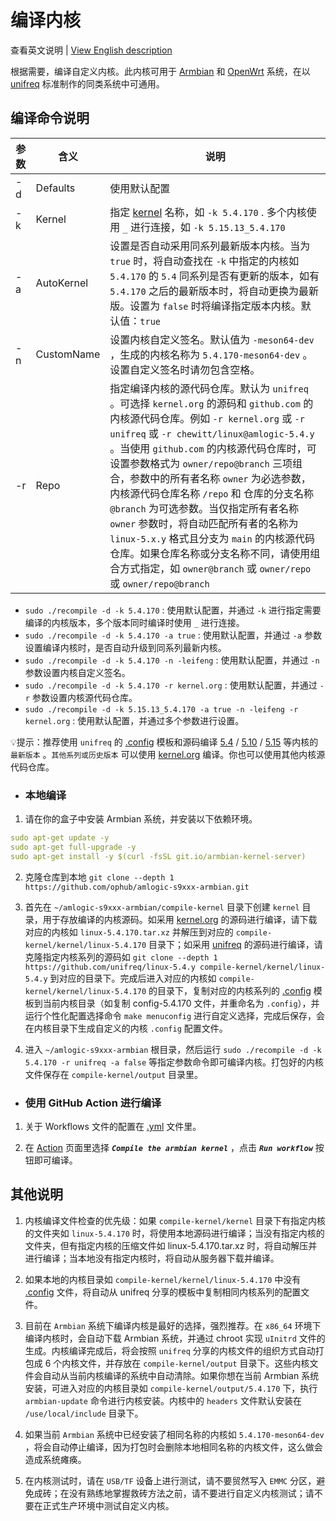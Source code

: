 # 编译内核

查看英文说明 | [View English description](README.md)

根据需要，编译自定义内核。此内核可用于 [Armbian](https://github.com/ophub/amlogic-s9xxx-armbian) 和 [OpenWrt](https://github.com/ophub/amlogic-s9xxx-openwrt) 系统，在以 [unifreq](https://github.com/unifreq/openwrt_packit) 标准制作的同类系统中可通用。

## 编译命令说明

| 参数 | 含义 | 说明 |
| ---- | ---- | ---- |
| -d | Defaults | 使用默认配置 |
| -k | Kernel | 指定 [kernel](https://cdn.kernel.org/pub/linux/kernel/v5.x/) 名称，如 `-k 5.4.170` . 多个内核使用 `_` 进行连接，如 `-k 5.15.13_5.4.170` |
| -a | AutoKernel | 设置是否自动采用同系列最新版本内核。当为 `true` 时，将自动查找在 `-k` 中指定的内核如 `5.4.170` 的 `5.4` 同系列是否有更新的版本，如有 `5.4.170` 之后的最新版本时，将自动更换为最新版。设置为 `false` 时将编译指定版本内核。默认值：`true` |
| -n | CustomName | 设置内核自定义签名。默认值为 `-meson64-dev` ，生成的内核名称为 `5.4.170-meson64-dev` 。设置自定义签名时请勿包含空格。 |
| -r | Repo | 指定编译内核的源代码仓库。默认为 `unifreq` 。可选择 `kernel.org` 的源码和 `github.com` 的内核源代码仓库。例如 `-r kernel.org` 或 `-r unifreq` 或 `-r chewitt/linux@amlogic-5.4.y` 。当使用 `github.com` 的内核源代码仓库时，可设置参数格式为 `owner/repo@branch` 三项组合，参数中的所有者名称 `owner` 为必选参数，内核源代码仓库名称 `/repo` 和 仓库的分支名称 `@branch` 为可选参数。当仅指定所有者名称 `owner` 参数时，将自动匹配所有者的名称为 `linux-5.x.y` 格式且分支为 `main` 的内核源代码仓库。如果仓库名称或分支名称不同，请使用组合方式指定，如 `owner@branch` 或 `owner/repo` 或 `owner/repo@branch` |

- `sudo ./recompile -d -k 5.4.170` : 使用默认配置，并通过 `-k` 进行指定需要编译的内核版本，多个版本同时编译时使用 `_` 进行连接。
- `sudo ./recompile -d -k 5.4.170 -a true` : 使用默认配置，并通过 `-a` 参数设置编译内核时，是否自动升级到同系列最新内核。
- `sudo ./recompile -d -k 5.4.170 -n -leifeng` : 使用默认配置，并通过 `-n` 参数设置内核自定义签名。
- `sudo ./recompile -d -k 5.4.170 -r kernel.org` : 使用默认配置，并通过 `-r` 参数设置内核源代码仓库。
- `sudo ./recompile -d -k 5.15.13_5.4.170 -a true -n -leifeng -r kernel.org` : 使用默认配置，并通过多个参数进行设置。

💡提示：推荐使用 `unifreq` 的 [.config](https://github.com/unifreq/arm64-kernel-configs) 模板和源码编译 [5.4](https://github.com/unifreq/linux-5.4.y) / [5.10](https://github.com/unifreq/linux-5.10.y) / [5.15](https://github.com/unifreq/linux-5.15.y) 等内核的 `最新版本` 。`其他系列或历史版本` 可以使用 [kernel.org](https://cdn.kernel.org/pub/linux/kernel/v5.x/) 编译。你也可以使用其他内核源代码仓库。

- ### 本地编译

1. 请在你的盒子中安装 Armbian 系统，并安装以下依赖环境。

```yaml
sudo apt-get update -y
sudo apt-get full-upgrade -y
sudo apt-get install -y $(curl -fsSL git.io/armbian-kernel-server)
```

2. 克隆仓库到本地 `git clone --depth 1 https://github.com/ophub/amlogic-s9xxx-armbian.git`

3. 首先在 `~/amlogic-s9xxx-armbian/compile-kernel` 目录下创建 `kernel` 目录，用于存放编译的内核源码。如采用 [kernel.org](https://cdn.kernel.org/pub/linux/kernel/v5.x/) 的源码进行编译，请下载对应的内核如 `linux-5.4.170.tar.xz` 并解压到对应的 `compile-kernel/kernel/linux-5.4.170` 目录下；如采用 [unifreq](https://github.com/unifreq) 的源码进行编译，请克隆指定内核系列的源码如 `git clone --depth 1 https://github.com/unifreq/linux-5.4.y compile-kernel/kernel/linux-5.4.y` 到对应的目录下。完成后进入对应的内核如 `compile-kernel/kernel/linux-5.4.170` 的目录下，复制对应的内核系列的 [.config](tools/config) 模板到当前内核目录（如复制 config-5.4.170 文件，并重命名为 `.config`），并运行个性化配置选择命令 `make menuconfig` 进行自定义选择，完成后保存，会在内核目录下生成自定义的内核 `.config` 配置文件。

4. 进入 `~/amlogic-s9xxx-armbian` 根目录，然后运行 `sudo ./recompile -d -k 5.4.170 -r unifreq -a false` 等指定参数命令即可编译内核。打包好的内核文件保存在 `compile-kernel/output` 目录里。

- ### 使用 GitHub Action 进行编译

1. 关于 Workflows 文件的配置在 [.yml](https://github.com/ophub/amlogic-s9xxx-armbian/tree/main/.github/workflows) 文件里。

2. 在 [Action](https://github.com/ophub/amlogic-s9xxx-armbian/actions) 页面里选择 ***`Compile the armbian kernel`*** ，点击 ***`Run workflow`*** 按钮即可编译。

## 其他说明

1. 内核编译文件检查的优先级：如果 `compile-kernel/kernel` 目录下有指定内核的文件夹如 `linux-5.4.170` 时，将使用本地源码进行编译；当没有指定内核的文件夹，但有指定内核的压缩文件如 linux-5.4.170.tar.xz 时，将自动解压并进行编译；当本地没有指定内核时，将自动从服务器下载并编译。

2. 如果本地的内核目录如 `compile-kernel/kernel/linux-5.4.170` 中没有 [.config](tools/config) 文件，将自动从 unifreq 分享的模板中复制相同内核系列的配置文件。

3. 目前在 `Armbian` 系统下编译内核是最好的选择，强烈推荐。在 `x86_64` 环境下编译内核时，会自动下载 Armbian 系统，并通过 chroot 实现 `uInitrd` 文件的生成。内核编译完成后，将会按照 `unifreq` 分享的内核文件的组织方式自动打包成 6 个内核文件，并存放在 `compile-kernel/output` 目录下。这些内核文件会自动从当前内核编译的系统中自动清除。如果你想在当前 Armbian 系统安装，可进入对应的内核目录如 `compile-kernel/output/5.4.170` 下，执行 `armbian-update` 命令进行内核安装。内核中的 `headers` 文件默认安装在 `/use/local/include` 目录下。

4. 如果当前 `Armbian` 系统中已经安装了相同名称的内核如 `5.4.170-meson64-dev` ，将会自动停止编译，因为打包时会删除本地相同名称的内核文件，这么做会造成系统瘫痪。

5. 在内核测试时，请在 `USB/TF` 设备上进行测试，请不要贸然写入 `EMMC` 分区，避免成砖；在没有熟练地掌握救砖方法之前，请不要进行自定义内核测试；请不要在正式生产环境中测试自定义内核。

